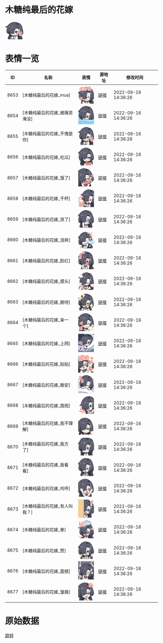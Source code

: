# 木糖纯最后的花嫁

<img src="./cover.png" height="60" alt="cover" />

# 表情一览

|ID|名称|表情|源地址|修改时间|
|----|----|----|----|----|
|8653|[木糖纯最后的花嫁_mua]|<img src="./pic/008653_%5B木糖纯最后的花嫁_mua%5D.png" height="60" alt="mua"/>|[链接](http://i0.hdslb.com/bfs/emote/ab45b4977bc252480ff69ab8c7b9918e557292be.png)|2022-09-16 14:36:26|
|8654|[木糖纯最后的花嫁_被痛苦淹没]|<img src="./pic/008654_%5B木糖纯最后的花嫁_被痛苦淹没%5D.png" height="60" alt="被痛苦淹没"/>|[链接](http://i0.hdslb.com/bfs/emote/0e5368f0271e053af04c4653fb53fba44d364c37.png)|2022-09-16 14:36:26|
|8655|[木糖纯最后的花嫁_不愧是你]|<img src="./pic/008655_%5B木糖纯最后的花嫁_不愧是你%5D.png" height="60" alt="不愧是你"/>|[链接](http://i0.hdslb.com/bfs/emote/b753226c89761447c2ce5ce26231e3b9a9bd4dd4.png)|2022-09-16 14:36:26|
|8656|[木糖纯最后的花嫁_吃瓜]|<img src="./pic/008656_%5B木糖纯最后的花嫁_吃瓜%5D.png" height="60" alt="吃瓜"/>|[链接](http://i0.hdslb.com/bfs/emote/0b10e748f587b6e64b7374533b9e83b996687b10.png)|2022-09-16 14:36:26|
|8657|[木糖纯最后的花嫁_饿了]|<img src="./pic/008657_%5B木糖纯最后的花嫁_饿了%5D.png" height="60" alt="饿了"/>|[链接](http://i0.hdslb.com/bfs/emote/4f4b3acd3bf2a848efc4ee9a8ebb6d015480117d.png)|2022-09-16 14:36:26|
|8658|[木糖纯最后的花嫁_干杯]|<img src="./pic/008658_%5B木糖纯最后的花嫁_干杯%5D.png" height="60" alt="干杯"/>|[链接](http://i0.hdslb.com/bfs/emote/22e82de195b3f601a697231d68b0f14c96eb10f1.png)|2022-09-16 14:36:26|
|8659|[木糖纯最后的花嫁_哭了]|<img src="./pic/008659_%5B木糖纯最后的花嫁_哭了%5D.png" height="60" alt="哭了"/>|[链接](http://i0.hdslb.com/bfs/emote/01ba029cea0a448d88fc473d7651cb1027f320de.png)|2022-09-16 14:36:26|
|8660|[木糖纯最后的花嫁_泪奔]|<img src="./pic/008660_%5B木糖纯最后的花嫁_泪奔%5D.png" height="60" alt="泪奔"/>|[链接](http://i0.hdslb.com/bfs/emote/339a5cbb102b1bebd62dfa5e6c133316724ec1fc.png)|2022-09-16 14:36:26|
|8661|[木糖纯最后的花嫁_脸红]|<img src="./pic/008661_%5B木糖纯最后的花嫁_脸红%5D.png" height="60" alt="脸红"/>|[链接](http://i0.hdslb.com/bfs/emote/4a46abd9019dee7c364dc8bf7316e97f0f6f880a.png)|2022-09-16 14:36:26|
|8662|[木糖纯最后的花嫁_摸头]|<img src="./pic/008662_%5B木糖纯最后的花嫁_摸头%5D.png" height="60" alt="摸头"/>|[链接](http://i0.hdslb.com/bfs/emote/f5a95f43b87c2692ce28bf265e090b6991211023.png)|2022-09-16 14:36:26|
|8663|[木糖纯最后的花嫁_期待]|<img src="./pic/008663_%5B木糖纯最后的花嫁_期待%5D.png" height="60" alt="期待"/>|[链接](http://i0.hdslb.com/bfs/emote/790146fa11f5a19c2a4fc9920ad14f476ceb96df.png)|2022-09-16 14:36:26|
|8664|[木糖纯最后的花嫁_亲一个]|<img src="./pic/008664_%5B木糖纯最后的花嫁_亲一个%5D.png" height="60" alt="亲一个"/>|[链接](http://i0.hdslb.com/bfs/emote/81138ba8a2e7adaa54a206c042c65b468bf34a98.png)|2022-09-16 14:36:26|
|8665|[木糖纯最后的花嫁_上网]|<img src="./pic/008665_%5B木糖纯最后的花嫁_上网%5D.png" height="60" alt="上网"/>|[链接](http://i0.hdslb.com/bfs/emote/939906a54762c99252822fbf05e648b2b1302018.png)|2022-09-16 14:36:26|
|8666|[木糖纯最后的花嫁_贴贴]|<img src="./pic/008666_%5B木糖纯最后的花嫁_贴贴%5D.png" height="60" alt="贴贴"/>|[链接](http://i0.hdslb.com/bfs/emote/24225846143646a03c2714522e6dd37dce6e7bdf.png)|2022-09-16 14:36:26|
|8667|[木糖纯最后的花嫁_晚安]|<img src="./pic/008667_%5B木糖纯最后的花嫁_晚安%5D.png" height="60" alt="晚安"/>|[链接](http://i0.hdslb.com/bfs/emote/5b04eb4ba12468d34af398c63e8f934f11aeec20.png)|2022-09-16 14:36:26|
|8668|[木糖纯最后的花嫁_围观]|<img src="./pic/008668_%5B木糖纯最后的花嫁_围观%5D.png" height="60" alt="围观"/>|[链接](http://i0.hdslb.com/bfs/emote/981c6667110499a15aad6961d86fb46008c1685c.png)|2022-09-16 14:36:26|
|8669|[木糖纯最后的花嫁_我不理解]|<img src="./pic/008669_%5B木糖纯最后的花嫁_我不理解%5D.png" height="60" alt="我不理解"/>|[链接](http://i0.hdslb.com/bfs/emote/87edc3a0a4cf0780322632e37fead604f7b7f555.png)|2022-09-16 14:36:26|
|8670|[木糖纯最后的花嫁_我方了]|<img src="./pic/008670_%5B木糖纯最后的花嫁_我方了%5D.png" height="60" alt="我方了"/>|[链接](http://i0.hdslb.com/bfs/emote/6dbe00db758b531ac69216c429c7f9cdd19820bf.png)|2022-09-16 14:36:26|
|8671|[木糖纯最后的花嫁_我看看]|<img src="./pic/008671_%5B木糖纯最后的花嫁_我看看%5D.png" height="60" alt="我看看"/>|[链接](http://i0.hdslb.com/bfs/emote/0fbdb964126208d7101732bfed83bae11102d10e.png)|2022-09-16 14:36:26|
|8672|[木糖纯最后的花嫁_呜呼]|<img src="./pic/008672_%5B木糖纯最后的花嫁_呜呼%5D.png" height="60" alt="呜呼"/>|[链接](http://i0.hdslb.com/bfs/emote/ced691a547a8bdf9382f328450d3bad2efc31564.png)|2022-09-16 14:36:26|
|8673|[木糖纯最后的花嫁_有人叫我？]|<img src="./pic/008673_%5B木糖纯最后的花嫁_有人叫我？%5D.png" height="60" alt="有人叫我？"/>|[链接](http://i0.hdslb.com/bfs/emote/6fa1d093fb868310a0e05850d32f17f6642d9808.png)|2022-09-16 14:36:26|
|8674|[木糖纯最后的花嫁_晕]|<img src="./pic/008674_%5B木糖纯最后的花嫁_晕%5D.png" height="60" alt="晕"/>|[链接](http://i0.hdslb.com/bfs/emote/25bd76d6f67c724cd4b816a6ee4e703a70dfce6c.png)|2022-09-16 14:36:26|
|8675|[木糖纯最后的花嫁_赞]|<img src="./pic/008675_%5B木糖纯最后的花嫁_赞%5D.png" height="60" alt="赞"/>|[链接](http://i0.hdslb.com/bfs/emote/fa37db03ee56fc15f20ee0beca76725801a77f79.png)|2022-09-16 14:36:26|
|8676|[木糖纯最后的花嫁_震撼]|<img src="./pic/008676_%5B木糖纯最后的花嫁_震撼%5D.png" height="60" alt="震撼"/>|[链接](http://i0.hdslb.com/bfs/emote/530633742ac33e9da69ce7b62f68bc79e4c0038a.png)|2022-09-16 14:36:26|
|8677|[木糖纯最后的花嫁_皱眉]|<img src="./pic/008677_%5B木糖纯最后的花嫁_皱眉%5D.png" height="60" alt="皱眉"/>|[链接](http://i0.hdslb.com/bfs/emote/4908116e8acfa25b34c3c0bb58fdaf6ac9aea7b6.png)|2022-09-16 14:36:26|

# 原始数据

[跳转](./raw.json)

